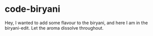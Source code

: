 # code-biryani
 Hey, I wanted to add some flavour to the biryani, and here I am in the biryani-edit.
   Let the aroma dissolve throughout.

